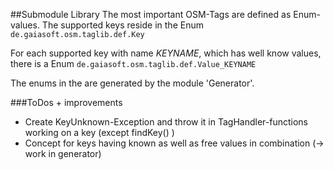 ##Submodule Library
The most important OSM-Tags are defined as Enum-values. The supported keys reside in the Enum 
`de.gaiasoft.osm.taglib.def.Key`

For each supported key with name *KEYNAME*, which has well know values, there is a Enum
`de.gaiasoft.osm.taglib.def.Value_KEYNAME`

The enums in the are generated by the module 'Generator'.


###ToDos + improvements
* Create KeyUnknown-Exception and throw it in TagHandler-functions working on a key (except findKey() )   
* Concept for keys having known as well as free values in combination (-> work in generator)